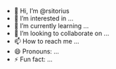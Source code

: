 - 👋 Hi, I’m @rsitorius
- 👀 I’m interested in ...
- 🌱 I’m currently learning ...
- 💞️ I’m looking to collaborate on ...
- 📫 How to reach me ...
- 😄 Pronouns: ...
- ⚡ Fun fact: ...

<!---
rsitorius/rsitorius is a ✨ special ✨ repository because its `README.md` (this file) appears on your GitHub profile.
You can click the Preview link to take a look at your changes.
--->
